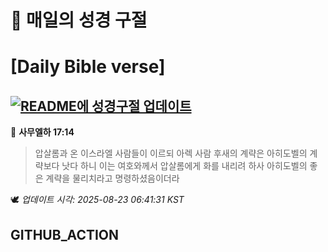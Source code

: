# 🙏 매일의 성경 구절
# [Daily Bible verse]
## [![README에 성경구절 업데이트](https://github.com/DONGSUKA/first_test/actions/workflows/update-readme-bible.yml/badge.svg)](https://github.com/DONGSUKA/first_test/actions/workflows/update-readme-bible.yml)
<!-- START_BIBLE_VERSE -->
📖 **사무엘하 17:14**
> 압살롬과 온 이스라엘 사람들이 이르되 아렉 사람 후새의 계략은 아히도벨의 계략보다 낫다 하니 이는 여호와께서 압살롬에게 화를 내리려 하사 아히도벨의 좋은 계략을 물리치라고 명령하셨음이더라

🕊️ _업데이트 시각: 2025-08-23 06:41:31 KST_
  <!-- END_BIBLE_VERSE -->
## GITHUB_ACTION
